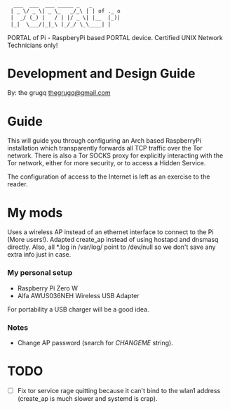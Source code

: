 ```html
  ___  ___  ___ _____ _   _
 | _ \/ _ \| _ \_   _/_\ | | of ._ o  
 |  _/ (_) |   / | |/ _ \| |__  |_)|  
 |_|  \___/|_|_\ |_/_/ \_\____| |
```

PORTAL of Pi - RaspberyPi based PORTAL device. Certified UNIX Network Technicians only!

Development and Design Guide
=============================

By: the grugq <thegrugq@gmail.com>

Guide
=====

This will guide you through configuring an Arch based RaspberryPi installation
which transparently forwards all TCP traffic over the Tor network. There is 
also a Tor SOCKS proxy for explicitly interacting with the Tor network, either
for more security, or to access a Hidden Service.

The configuration of access to the Internet is left as an exercise to the reader.

My mods
=======

Uses a wireless AP instead of an ethernet interface to connect to the Pi (More users!). Adapted create_ap instead of using hostapd and dnsmasq directly. Also, all \*.log in /var/log/ point to /dev/null so we don't save any extra info just in case.

### My personal setup
 * Raspberry Pi Zero W
 * Alfa AWUS036NEH Wireless USB Adapter

For portability a USB charger will be a good idea.

### Notes
 * Change AP password (search for _CHANGEME_ string).

TODO
====
 - [ ] Fix tor service rage quitting because it can't bind to the wlan1 address (create_ap is much slower and systemd is crap).
 
